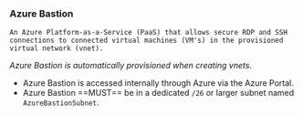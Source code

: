 ### Azure Bastion
	An Azure Platform-as-a-Service (PaaS) that allows secure RDP and SSH connections to connected virtual machines (VM's) in the provisioned virtual network (vnet).
*Azure Bastion is automatically provisioned when creating vnets.*

- Azure Bastion is accessed internally through Azure via the Azure Portal.
- Azure Bastion ==MUST== be in a dedicated `/26` or larger subnet named `AzureBastionSubnet`.